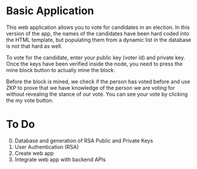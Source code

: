 # Basic Application

This web application allows you to vote for candidates in an election. In this version of the app, the names of the candidates have been hard coded into the HTML template, but populating them from a dynamic list in the database is not that hard as well.

To vote for the candidate, enter your public key (voter id) and private key. Once the keys have been verified inside the node, you need to press the mine block button to actually mine the block. 

Before the block is mined, we check if the person has voted before and use ZKP to prove that we have knowledge of the person we are voting for without revealing the stance of our vote. You can see your vote by clicking the my vote button.

# To Do

0. Database and generation of RSA Public and Private Keys
1. User Authentication (RSA)
2. Create web app
3. Integrate web app with backend APIs